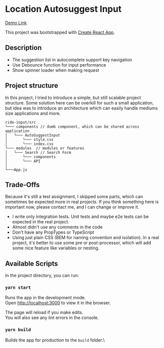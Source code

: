 # Location Autosuggest Input

[Demo Link](https://location-autosuggest.vercel.app/)

This project was bootstrapped with [Create React App](https://github.com/facebook/create-react-app).

## Description

- The suggestion list in autocomplete support key navigation
- Use Debounce function for input performance
- Show spinner loader when making request

## Project structure

In this project, I tried to introduce a simple, but still scalable project structure. Some solution here can be overkill for such a small application, but idea was to introduce an architecture which can easily handle mediums size applications and more.

```
ride-input/src
└─── components // dumb component, which can be shared across application
│   └─── AutoSuggestInput
│       └─── style.css
│       └─── index.css
└─── modules  // modules or features
│   └─── Search // Search Form
│       └─── components
│       └─── API
│
└───App.js
```

## Trade-Offs

Because it's still a test assignment, I skipped some parts, which can sometimes be expected more in real projects. If you think something here is important now, please contact me, and I can change or improve it.

- I write only integration tests. Unit tests and maybe e2e tests can be expected in the real project.
- Almost didn't use any comments in the code
- Don't have any PropTypes or TypeScript
- Using just plain CSS (BEM for naming convention and isolation). In a real project, it's better to use some pre or post-processor, which will add some nice feature like variables or nesting.

## Available Scripts

In the project directory, you can run:

### `yarn start`

Runs the app in the development mode.\
Open [http://localhost:3000](http://localhost:3000) to view it in the browser.

The page will reload if you make edits.\
You will also see any lint errors in the console.

### `yarn build`

Builds the app for production to the `build` folder.\
